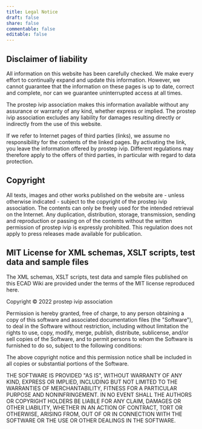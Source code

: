 ```yaml
---
title: Legal Notice
draft: false
share: false
commentable: false
editable: false
---
```

## Disclaimer of liability
All information on this website has been carefully checked. We make every effort to continually expand and update this information. However, we cannot guarantee that the information on these pages is up to date, correct and complete, nor can we guarantee uninterrupted access at all times.

The prostep ivip association makes this information available without any assurance or warranty of any kind, whether express or implied. The prostep ivip association excludes any liability for damages resulting directly or indirectly from the use of this website.

If we refer to Internet pages of third parties (links), we assume no responsibility for the contents of the linked pages. By activating the link, you leave the information offered by prostep ivip. Different regulations may therefore apply to the offers of third parties, in particular with regard to data protection.

## Copyright
All texts, images and other works published on the website are - unless otherwise indicated - subject to the copyright of the prostep ivip association. The contents can only be freely used for the intended retrieval on the Internet. Any duplication, distribution, storage, transmission, sending and reproduction or passing on of the contents without the written permission of prostep ivip is expressly prohibited. This regulation does not apply to press releases made available for publication.

## MIT License for XML schemas, XSLT scripts, test data and sample files
The XML schemas, XSLT scripts, test data and sample files published on this ECAD Wiki are provided under the terms of the MIT license reproduced here.

Copyright © 2022 prostep ivip association

Permission is hereby granted, free of charge, to any person obtaining a copy of this software and associated documentation files (the "Software"), to deal in the Software without restriction, including without limitation the rights to use, copy, modify, merge, publish, distribute, sublicense, and/or sell copies of the Software, and to permit persons to whom the Software is furnished to do so, subject to the following conditions:

The above copyright notice and this permission notice shall be included in all copies or substantial portions of the Software.

THE SOFTWARE IS PROVIDED "AS IS", WITHOUT WARRANTY OF ANY KIND, EXPRESS OR IMPLIED, INCLUDING BUT NOT LIMITED TO THE WARRANTIES OF MERCHANTABILITY, FITNESS FOR A PARTICULAR PURPOSE AND NONINFRINGEMENT. IN NO EVENT SHALL THE AUTHORS OR COPYRIGHT HOLDERS BE LIABLE FOR ANY CLAIM, DAMAGES OR OTHER LIABILITY, WHETHER IN AN ACTION OF CONTRACT, TORT OR OTHERWISE, ARISING FROM, OUT OF OR IN CONNECTION WITH THE SOFTWARE OR THE USE OR OTHER DEALINGS IN THE SOFTWARE.
